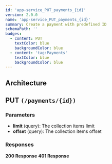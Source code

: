```yaml
---
id: 'app-service_PUT_payments_{id}'
version: 2.0.0
name: 'app-service_PUT_payments_{id}'
summary: Create a payment with predefined ID
schemaPath: ''
badges:
  - content: PUT
    textColor: blue
    backgroundColor: blue
  - content: 'tag:Payments'
    textColor: blue
    backgroundColor: blue
---
```

## Architecture
<NodeGraph />



## PUT `(/payments/{id})`

### Parameters
- **limit** (query): The collection items limit
- **offset** (query): The collection items offset




### Responses
**200 Response**
<SchemaViewer file="response-200.json" maxHeight="500" id="response-200" />
      **401 Response**
<SchemaViewer file="response-401.json" maxHeight="500" id="response-401" />
